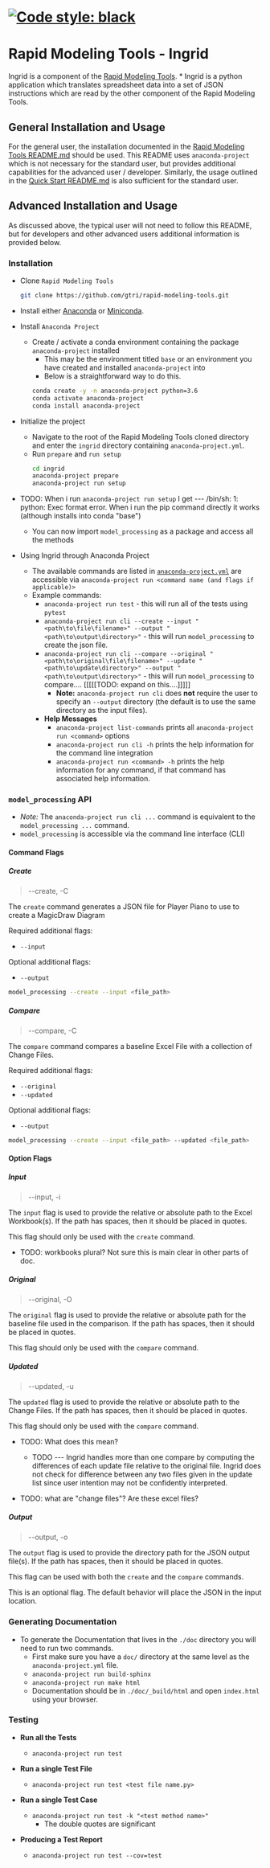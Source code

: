 [![Code style: black](https://img.shields.io/badge/code%20style-black-000000.svg)](https://github.com/python/black)
=======
# Rapid Modeling Tools - Ingrid

Ingrid is a component of the [Rapid Modeling Tools](https://github.com/gtri/rapid-modeling-tools). * Ingrid is a python application which translates spreadsheet data into a set of JSON instructions which are read by the other component of the Rapid Modeling Tools. 

## General Installation and Usage

For the general user, the installation documented in the [Rapid Modeling Tools README.md](../README.md) should be used. This README uses `anaconda-project` which is not necessary for the standard user, but provides additional capabilities for the advanced user / developer. Similarly, the usage outlined in the [Quick Start README.md](../ingrid-quick-start/README.md) is also sufficient for the standard user. 

## Advanced Installation and Usage

As discussed above, the typical user will not need to follow this README, but for developers and other advanced users additional information is provided below. 

### Installation

- Clone `Rapid Modeling Tools`
  ```bash
  git clone https://github.com/gtri/rapid-modeling-tools.git
  ```

- Install either [Anaconda](https://www.anaconda.com/distribution/ "Anaconda Download Page") or [Miniconda](https://docs.conda.io/en/latest/miniconda.html "Miniconda Download Page").
- Install `Anaconda Project`
  - Create / activate a conda environment containing the package `anaconda-project` installed
    * This may be the environment titled `base` or an environment you have created and installed `anaconda-project` into
    * Below is a straightforward way to do this.
    ```bash
    conda create -y -n anaconda-project python=3.6
    conda activate anaconda-project
    conda install anaconda-project
    ```
- Initialize the project
  - Navigate to the root of the Rapid Modeling Tools cloned directory and enter the `ingrid` directory containing `anaconda-project.yml`.
  - Run `prepare` and `run setup`
    ```bash
    cd ingrid
    anaconda-project prepare
    anaconda-project run setup
    ```   
    
- TODO: When i run `anaconda-project run setup` I get --- /bin/sh: 1: python: Exec format error. When i run the pip command directly it works (although installs into conda "base")
    
  - You can now import `model_processing` as a package and access all the methods
- Using Ingrid through Anaconda Project     
    - The available commands are listed in [`anaconda-project.yml`](anaconda-project.yml) are accessible via `anaconda-project run <command name (and flags if applicable)>`
    - Example commands:
        - `anaconda-project run test` - this will run all of the tests using `pytest`
        - `anaconda-project run cli --create --input "<path\to\file\filename>" --output "<path\to\output\directory>"` - this will run `model_processing` to create the json file.
        - `anaconda-project run cli --compare --original "<path\to\original\file\filename>" --update "<path\to\update\directory>" --output "<path\to\output\directory>"` - this will run `model_processing` to compare.... [[[[[TODO: expand on this....]]]]]
          - **Note:** `anaconda-project run cli` does **not** require the user to specify an `--output` directory (the default is to use the same directory as the input files).
        * **Help Messages**
            * `anaconda-project list-commands` prints all `anaconda-project run <command>` options
            * `anaconda-project run cli -h` prints the help information for the command line integration
            * `anaconda-project run <command> -h` prints the help information for any command, if that command has associated help information.

### `model_processing` API 

- _Note:_ The `anaconda-project run cli ...` command is equivalent to the `model_processing ...` command.
- `model_processing` is accessible via the command line interface (CLI)

#### Command Flags

##### Create

> --create, -C

The `create` command generates a JSON file for Player Piano to use to create a MagicDraw Diagram

Required additional flags: 
- `--input`

Optional additional flags:
- `--output` 

```bash
model_processing --create --input <file_path>
```

##### Compare

> --compare, -C
    
The `compare` command compares a baseline Excel File with a collection of Change Files.

Required additional flags: 
- `--original`
- `--updated`

Optional additional flags:
- `--output` 

```bash
model_processing --create --input <file_path> --updated <file_path>
```
    
#### Option Flags

##### Input

> --input, -i

The `input` flag is used to provide the relative or absolute path to the Excel Workbook(s). If the path has spaces, then it should be placed in quotes.

This flag should only be used with the `create` command.

* TODO: workbooks plural? Not sure this is main clear in other parts of doc.  

##### Original

> --original, -O

The `original` flag is used to provide the relative or absolute path for the baseline file used in the comparison. If the path has spaces, then it should be placed in quotes. 

This flag should only be used with the `compare` command. 

##### Updated

> --updated, -u

The `updated` flag is used to provide the relative or absolute path to the Change Files. If the path has spaces, then it should be placed in quotes.

This flag should only be used with the `compare` command.

- TODO: What does this mean?
  - TODO --- Ingrid handles more than one compare by computing the differences of each update file relative to the original file. Ingrid does not check for difference between any two files given in the update list since user intention may not be confidently interpreted.

- TODO: what are "change files"? Are these excel files? 


##### Output

> --output, -o

The `output` flag is used to provide the directory path for the JSON output file(s). If the path has spaces, then it should be placed in quotes.

This flag can be used with both the `create` and the `compare` commands. 

This is an optional flag. The default behavior will place the JSON in the input location.


### Generating Documentation

* To generate the Documentation that lives in the `./doc` directory you will
need to run two commands.
    * First make sure you have a `doc/` directory at the same level as the
    `anaconda-project.yml` file.
    * `anaconda-project run build-sphinx`
    * `anaconda-project run make html`
    * Documentation should be in `./doc/_build/html` and open
    `index.html` using your browser.

### Testing

* **Run all the Tests**
    * `anaconda-project run test`

* **Run a single Test File**
    * `anaconda-project run test <test file name.py>`

* **Run a single Test Case**
    * `anaconda-project run test -k "<test method name>"`
        * The double quotes are significant

* **Producing a Test Report**
    * `anaconda-project run test --cov=test`
